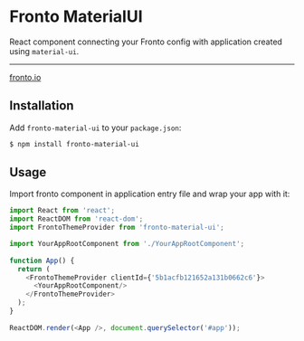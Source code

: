 # Fronto MaterialUI

React component connecting your Fronto config with application created using `material-ui`.

---

[fronto.io](http://fronto.io/)

## Installation

Add `fronto-material-ui` to your `package.json`:
```bash
$ npm install fronto-material-ui
```

## Usage

Import fronto component in application entry file and wrap your app with it:
```javascript
import React from 'react';
import ReactDOM from 'react-dom';
import FrontoThemeProvider from 'fronto-material-ui';

import YourAppRootComponent from './YourAppRootComponent';
 
function App() {
  return (
    <FrontoThemeProvider clientId={'5b1acfb121652a131b0662c6'}>
      <YourAppRootComponent/>
    </FrontoThemeProvider>
  );
}
 
ReactDOM.render(<App />, document.querySelector('#app'));

```
